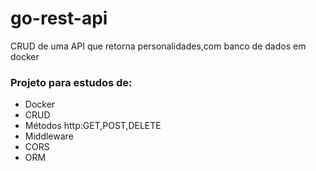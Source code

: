# go-rest-api
CRUD de uma API que retorna personalidades,com banco de dados em docker 
### Projeto para estudos de: 
* Docker
* CRUD
* Métodos http:GET,POST,DELETE
* Middleware
* CORS
* ORM
